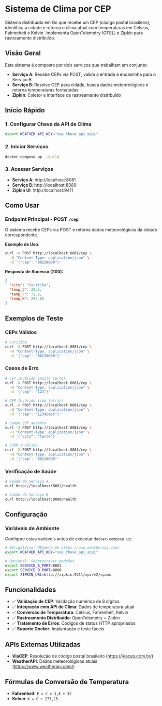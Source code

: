 # Sistema de Clima por CEP

Sistema distribuído em Go que recebe um CEP (código postal brasileiro), identifica a cidade e retorna o clima atual com temperaturas em Celsius, Fahrenheit e Kelvin. Implementa OpenTelemetry (OTEL) e Zipkin para rastreamento distribuído.

## Visão Geral

Este sistema é composto por dois serviços que trabalham em conjunto:
- **Serviço A**: Recebe CEPs via POST, valida a entrada e encaminha para o Serviço B
- **Serviço B**: Resolve CEP para cidade, busca dados meteorológicos e retorna temperaturas formatadas
- **Zipkin**: Coletor e interface de rastreamento distribuído

## Início Rápido

### 1. Configurar Chave da API de Clima
```bash
export WEATHER_API_KEY="sua_chave_api_aqui"
```

### 2. Iniciar Serviços
```bash
docker-compose up --build
```

### 3. Acessar Serviços
- **Serviço A**: http://localhost:8081
- **Serviço B**: http://localhost:8080  
- **Zipkin UI**: http://localhost:9411

## Como Usar

### Endpoint Principal - POST `/cep`

O sistema recebe CEPs via POST e retorna dados meteorológicos da cidade correspondente.

**Exemplo de Uso:**
```bash
curl -X POST http://localhost:8081/cep \
  -H "Content-Type: application/json" \
  -d '{"cep": "80220000"}'
```

**Resposta de Sucesso (200):**
```json
{
  "city": "Curitiba",
  "temp_C": 22.5,
  "temp_F": 72.5,
  "temp_K": 295.65
}
```

## Exemplos de Teste

### CEPs Válidos
```bash
# Curitiba
curl -X POST http://localhost:8081/cep \
  -H "Content-Type: application/json" \
  -d '{"cep": "80220000"}'
```

### Casos de Erro
```bash
# CEP Inválido (muito curto)
curl -X POST http://localhost:8081/cep \
  -H "Content-Type: application/json" \
  -d '{"cep": "123"}'

# CEP Inválido (com letras)
curl -X POST http://localhost:8081/cep \
  -H "Content-Type: application/json" \
  -d '{"cep": "12345abc"}'

# Campo CEP ausente
curl -X POST http://localhost:8081/cep \
  -H "Content-Type: application/json" \
  -d '{"city": "teste"}'

# JSON inválido
curl -X POST http://localhost:8081/cep \
  -H "Content-Type: application/json" \
  -d '{"cep": "80220000"'
```

### Verificação de Saúde
```bash
# Saúde do Serviço A
curl http://localhost:8081/health

# Saúde do Serviço B
curl http://localhost:8080/health
```

## Configuração

### Variáveis de Ambiente
Configure estas variáveis antes de executar `docker-compose up`:

```bash
# Obrigatório: Obtenha em https://www.weatherapi.com/
export WEATHER_API_KEY="sua_chave_api_aqui"

# Opcional: Sobrescrever padrões
export SERVICE_A_PORT=8081
export SERVICE_B_PORT=8080
export ZIPKIN_URL=http://zipkin:9411/api/v2/spans
```

## Funcionalidades

- ✅ **Validação de CEP**: Validação numérica de 8 dígitos
- ✅ **Integração com API de Clima**: Dados de temperatura atual
- ✅ **Conversão de Temperatura**: Celsius, Fahrenheit, Kelvin
- ✅ **Rastreamento Distribuído**: OpenTelemetry + Zipkin
- ✅ **Tratamento de Erros**: Códigos de status HTTP apropriados
- ✅ **Suporte Docker**: Implantação e teste fáceis

## APIs Externas Utilizadas

- **ViaCEP**: Resolução de código postal brasileiro (https://viacep.com.br/)
- **WeatherAPI**: Dados meteorológicos atuais (https://www.weatherapi.com/)

## Fórmulas de Conversão de Temperatura

- **Fahrenheit**: `F = C × 1,8 + 32`
- **Kelvin**: `K = C + 273,15`
